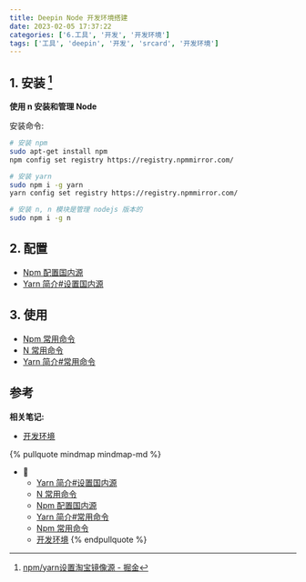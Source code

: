 ```yaml
---
title: Deepin Node 开发环境搭建
date: 2023-02-05 17:37:22
categories: ['6.工具', '开发', '开发环境']
tags: ['工具', 'deepin', '开发', 'srcard', '开发环境']
---
```

  
  
## 1. 安装 [^1]

**使用 n 安装和管理 Node** 

安装命令:

```sh
# 安装 npm
sudo apt-get install npm
npm config set registry https://registry.npmmirror.com/

# 安装 yarn
sudo npm i -g yarn
yarn config set registry https://registry.npmmirror.com/

# 安装 n, n 模块是管理 nodejs 版本的
sudo npm i -g n

```
    
  
## 2. 配置

- [Npm 配置国内源](../d654a8e3a8d8cd17a3ce34bfdb21aca3bf2174a8)
- [Yarn 简介#设置国内源](../7b091b2e5e657dc1b00930468a070a01e85e4293/#设置国内源)
  
  
## 3. 使用

- [Npm 常用命令](../8183437d1e8a3a1b5ffeb5e902bff641794983a4)
- [N 常用命令](../6978a289dcba3aeb0d923a1a4eccfa6de5d90adb)
- [Yarn 简介#常用命令](../7b091b2e5e657dc1b00930468a070a01e85e4293/#常用命令)
  
  
## 参考

[^1]: [npm/yarn设置淘宝镜像源 - 掘金](https://juejin.cn/post/6844903889087496200)

**相关笔记:**

- [开发环境](../0c32955781debd23d9593f3ed51d05fde4a7304f)

{% pullquote mindmap mindmap-md %}
- 🔵
  - [Yarn 简介#设置国内源](../7b091b2e5e657dc1b00930468a070a01e85e4293/#设置国内源)
  - [N 常用命令](../6978a289dcba3aeb0d923a1a4eccfa6de5d90adb)
  - [Npm 配置国内源](../d654a8e3a8d8cd17a3ce34bfdb21aca3bf2174a8)
  - [Yarn 简介#常用命令](../7b091b2e5e657dc1b00930468a070a01e85e4293/#常用命令)
  - [Npm 常用命令](../8183437d1e8a3a1b5ffeb5e902bff641794983a4)
  - [开发环境](../0c32955781debd23d9593f3ed51d05fde4a7304f)
{% endpullquote %}